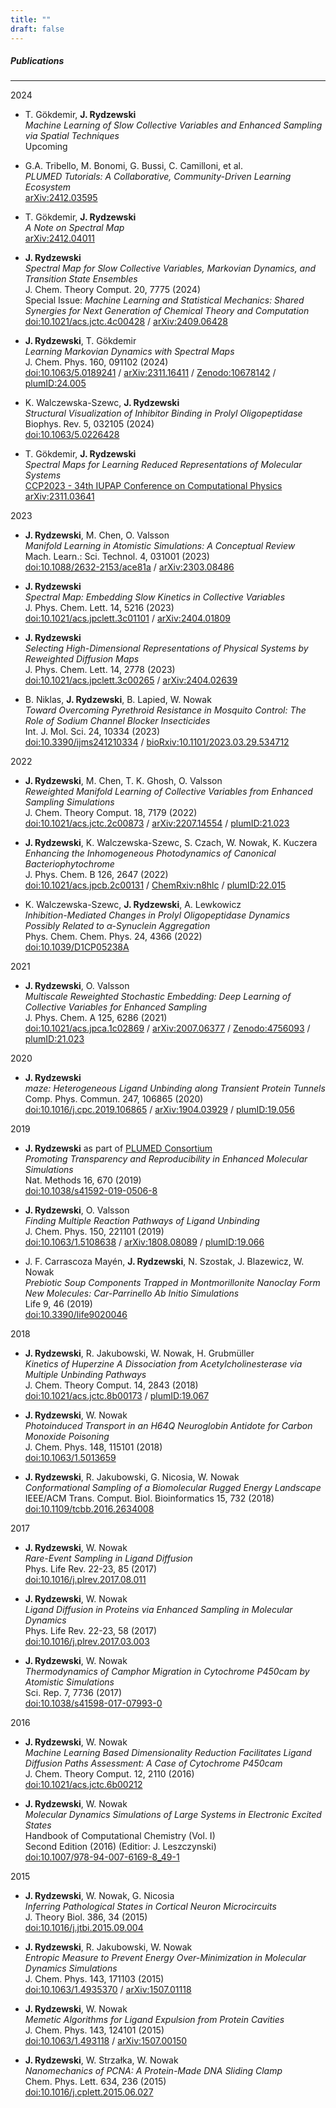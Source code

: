 ```yaml
---
title: ""
draft: false
---
```


##### Publications
---

2024
* T. Gökdemir, __J. Rydzewski__  
  *Machine Learning of Slow Collective Variables and Enhanced Sampling via
Spatial Techniques*    
  Upcoming

* G.A. Tribello, M. Bonomi, G. Bussi, C. Camilloni, et al.  
  *PLUMED Tutorials: A Collaborative, Community-Driven Learning Ecosystem*    
  [arXiv:2412.03595](https://arxiv.org/abs/2412.03595)

* T. Gökdemir, __J. Rydzewski__  
  *A Note on Spectral Map*    
  [arXiv:2412.04011](https://arxiv.org/abs/2412.04011)

* __J. Rydzewski__  
  *Spectral Map for Slow Collective Variables, Markovian Dynamics, and Transition State Ensembles*  
  J. Chem. Theory Comput. 20, 7775 (2024)  
  Special Issue: *Machine Learning and Statistical Mechanics: Shared Synergies for Next Generation of Chemical Theory and Computation*  
  [doi:10.1021/acs.jctc.4c00428](https://doi.org/10.1021/acs.jctc.4c00428) /
  [arXiv:2409.06428](https://arxiv.org/abs/2409.06428)

* __J. Rydzewski__, T. Gökdemir  
  *Learning Markovian Dynamics with Spectral Maps*  
  J. Chem. Phys. 160, 091102 (2024)  
  [doi:10.1063/5.0189241](https://doi.org/10.1063/5.0189241) /
  [arXiv:2311.16411](https://arxiv.org/abs/2311.16411) / 
  [Zenodo:10678142](https://zenodo.org/records/10678142) /
  [plumID:24.005](https://www.plumed-nest.org/eggs/24/005/)

* K. Walczewska-Szewc, __J. Rydzewski__  
  *Structural Visualization of Inhibitor Binding in Prolyl Oligopeptidase*  
  Biophys. Rev. 5, 032105 (2024)  
  [doi:10.1063/5.0226428](https://doi.org/10.1063/5.0226428)  

* T. Gökdemir, __J. Rydzewski__  
  *Spectral Maps for Learning Reduced Representations of Molecular Systems*  
  [CCP2023 - 34th IUPAP Conference on Computational Physics](https://ccp2023.jp/)  
  [arXiv:2311.03641](https://arxiv.org/abs/2311.03641)

2023
* __J. Rydzewski__, M. Chen, O. Valsson  
  *Manifold Learning in Atomistic Simulations: A Conceptual Review*  
  Mach. Learn.: Sci. Technol. 4, 031001 (2023)  
  [doi:10.1088/2632-2153/ace81a](https://doi.org/10.1088/2632-2153/ace81a) /
  [arXiv:2303.08486](https://arxiv.org/abs/2303.08486)

* __J. Rydzewski__  
  *Spectral Map: Embedding Slow Kinetics in Collective Variables*  
  J. Phys. Chem. Lett. 14, 5216 (2023)  
  [doi:10.1021/acs.jpclett.3c01101](https://doi.org/10.1021/acs.jpclett.3c01101) /
  [arXiv:2404.01809](https://arxiv.org/abs/2404.01809)

* __J. Rydzewski__  
  *Selecting High-Dimensional Representations of Physical Systems by Reweighted Diffusion Maps*  
  J. Phys. Chem. Lett. 14, 2778 (2023)  
  [doi:10.1021/acs.jpclett.3c00265](https://doi.org/10.1021/acs.jpclett.3c00265) /
  [arXiv:2404.02639](https://arxiv.org/abs/2404.02639)

* B. Niklas, __J. Rydzewski__, B. Lapied, W. Nowak  
  *Toward Overcoming Pyrethroid Resistance in Mosquito Control: The Role of Sodium Channel Blocker Insecticides*  
  Int. J. Mol. Sci. 24, 10334 (2023)  
  [doi:10.3390/ijms241210334](https://doi.org/10.3390/ijms241210334) /
  [bioRxiv:10.1101/2023.03.29.534712](https://doi.org/10.1101/2023.03.29.534712)  

2022
* __J. Rydzewski__, M. Chen, T. K. Ghosh, O. Valsson  
  *Reweighted Manifold Learning of Collective Variables from Enhanced Sampling Simulations*  
  J. Chem. Theory Comput. 18, 7179 (2022)  
  [doi:10.1021/acs.jctc.2c00873](https://doi.org/10.1021/acs.jctc.2c00873) /
  [arXiv:2207.14554](https://arxiv.org/abs/2207.14554) /
  [plumID:21.023](https://plumed-nest.org/eggs/21/023/)

* __J. Rydzewski__, K. Walczewska-Szewc, S. Czach, W. Nowak, K. Kuczera  
  *Enhancing the Inhomogeneous Photodynamics of Canonical Bacteriophytochrome*  
  J. Phys. Chem. B 126, 2647 (2022)  
  [doi:10.1021/acs.jpcb.2c00131](https://doi.org/10.1021/acs.jpcb.2c00131) /
  [ChemRxiv:n8hlc](https://doi.org/10.26434/chemrxiv-2021-n8hlc-v2) /
  [plumID:22.015](https://plumed-nest.org/eggs/22/015/)

* K. Walczewska-Szewc, __J. Rydzewski__, A. Lewkowicz  
  *Inhibition-Mediated Changes in Prolyl Oligopeptidase Dynamics Possibly Related to α-Synuclein Aggregation*  
  Phys. Chem. Chem. Phys. 24, 4366 (2022)  
  [doi:10.1039/D1CP05238A](https://doi.org/10.1039/D1CP05238A)  

2021
* __J. Rydzewski__, O. Valsson  
  *Multiscale Reweighted Stochastic Embedding: Deep Learning of Collective Variables for Enhanced Sampling*  
  J. Phys. Chem. A 125, 6286 (2021)  
  [doi:10.1021/acs.jpca.1c02869](https://doi.org/10.1021/acs.jpca.1c02869) /
  [arXiv:2007.06377](https://arxiv.org/abs/2007.06377) /
  [Zenodo:4756093](https://zenodo.org/record/4756093) /
  [plumID:21.023](https://www.plumed-nest.org/eggs/21/023/)
  
2020
* __J. Rydzewski__  
  *maze: Heterogeneous Ligand Unbinding along Transient Protein Tunnels*  
  Comp. Phys. Commun. 247, 106865 (2020)  
  [doi:10.1016/j.cpc.2019.106865](https://doi.org/10.1016/j.cpc.2019.106865) /
  [arXiv:1904.03929](https://arxiv.org/abs/1904.03929) /
  [plumID:19.056](https://www.plumed-nest.org/eggs/19/056/)

2019
* __J. Rydzewski__ as part of [PLUMED Consortium](https://www.plumed-nest.org/consortium.html)  
  *Promoting Transparency and Reproducibility in Enhanced Molecular Simulations*  
  Nat. Methods 16, 670 (2019)  
  [doi:10.1038/s41592-019-0506-8](https://doi.org/10.1038/s41592-019-0506-8)

* __J. Rydzewski__, O. Valsson  
  *Finding Multiple Reaction Pathways of Ligand Unbinding*  
  J. Chem. Phys. 150, 221101 (2019)  
  [doi:10.1063/1.5108638](https://doi.org/10.1063/1.5108638) /
  [arXiv:1808.08089](https://arxiv.org/abs/1808.08089) /
  [plumID:19.066](https://www.plumed-nest.org/eggs/19/066/)

* J. F. Carrascoza Mayén, __J. Rydzewski__, N. Szostak, J. Blazewicz, W. Nowak  
  *Prebiotic Soup Components Trapped in Montmorillonite Nanoclay Form New Molecules: Car-Parrinello Ab Initio Simulations*  
  Life 9, 46 (2019)  
  [doi:10.3390/life9020046](https://doi.org/10.3390/life9020046)

2018
* __J. Rydzewski__, R. Jakubowski, W. Nowak, H. Grubmüller  
  *Kinetics of Huperzine A Dissociation from Acetylcholinesterase via Multiple Unbinding Pathways*  
  J. Chem. Theory Comput. 14, 2843 (2018)  
  [doi:10.1021/acs.jctc.8b00173](https://doi.org/10.1021/acs.jctc.8b00173) /
  [plumID:19.067](https://www.plumed-nest.org/eggs/19/067/)

* __J. Rydzewski__, W. Nowak  
  *Photoinduced Transport in an H64Q Neuroglobin Antidote for Carbon Monoxide Poisoning*  
  J. Chem. Phys. 148, 115101 (2018)  
  [doi:10.1063/1.5013659](https://doi.org/10.1063/1.5013659)

* __J. Rydzewski__, R. Jakubowski, G. Nicosia, W. Nowak  
 *Conformational Sampling of a Biomolecular Rugged Energy Landscape*  
 IEEE/ACM Trans. Comput. Biol. Bioinformatics 15, 732 (2018)  
 [doi:10.1109/tcbb.2016.2634008](https://doi.org/10.1109/TCBB.2016.2634008)

2017
* __J. Rydzewski__, W. Nowak  
  *Rare-Event Sampling in Ligand Diffusion*  
  Phys. Life Rev. 22-23, 85 (2017)  
  [doi:10.1016/j.plrev.2017.08.011](https://doi.org/10.1016/j.plrev.2017.08.011)

* __J. Rydzewski__, W. Nowak  
  *Ligand Diffusion in Proteins via Enhanced Sampling in Molecular Dynamics*  
  Phys. Life Rev. 22-23, 58 (2017)  
  [doi:10.1016/j.plrev.2017.03.003](https://doi.org/10.1016/j.plrev.2017.03.003)

* __J. Rydzewski__, W. Nowak  
  *Thermodynamics of Camphor Migration in Cytochrome P450cam by Atomistic Simulations*  
  Sci. Rep. 7, 7736 (2017)  
  [doi:10.1038/s41598-017-07993-0](https://doi.org/10.1038/s41598-017-07993-0)

2016
* __J. Rydzewski__, W. Nowak  
  *Machine Learning Based Dimensionality Reduction Facilitates Ligand Diffusion Paths Assessment: A Case of Cytochrome P450cam*  
  J. Chem. Theory Comput. 12, 2110 (2016)  
  [doi:10.1021/acs.jctc.6b00212](https://doi.org/10.1021/acs.jctc.6b00212)

* __J. Rydzewski__, W. Nowak  
  *Molecular Dynamics Simulations of Large Systems in Electronic Excited States*  
  Handbook of Computational Chemistry (Vol. I)  
  Second Edition (2016) (Editior: J. Leszczynski)  
  [doi:10.1007/978-94-007-6169-8_49-1](https://doi.org/10.1007/978-94-007-6169-8_49-1)

2015
* __J. Rydzewski__, W. Nowak, G. Nicosia  
  *Inferring Pathological States in Cortical Neuron Microcircuits*  
  J. Theory Biol. 386, 34 (2015)  
  [doi:10.1016/j.jtbi.2015.09.004](https://doi.org/10.1016/j.jtbi.2015.09.004)

* __J. Rydzewski__, R. Jakubowski, W. Nowak  
  *Entropic Measure to Prevent Energy Over-Minimization in Molecular Dynamics Simulations*  
  J. Chem. Phys. 143, 171103 (2015)  
  [doi:10.1063/1.4935370](https://doi.org/10.1063/1.4935370) /
  [arXiv:1507.01118](https://arxiv.org/abs/1507.01118)

* __J. Rydzewski__, W. Nowak  
  *Memetic Algorithms for Ligand Expulsion from Protein Cavities*  
  J. Chem. Phys. 143, 124101 (2015)  
  [doi:10.1063/1.493118](https://doi.org/10.1063/1.4931181) /
  [arXiv:1507.00150](https://arxiv.org/abs/1507.00150)

* __J. Rydzewski__, W. Strzałka, W. Nowak  
  *Nanomechanics of PCNA: A Protein-Made DNA Sliding Clamp*  
  Chem. Phys. Lett. 634, 236 (2015)  
  [doi:10.1016/j.cplett.2015.06.027](https://doi.org/10.1016/j.cplett.2015.06.027)
